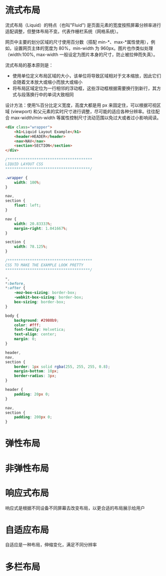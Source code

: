 # 流式布局

流式布局（Liquid）的特点（也叫"Fluid") 是页面元素的宽度按照屏幕分辨率进行适配调整，但整体布局不变。代表作栅栏系统（网格系统）。

网页中主要的划分区域的尺寸使用百分数（搭配 min-*、max-*属性使用），例如，设置网页主体的宽度为 80%，min-width 为 960px。图片也作类似处理（width:100%, max-width 一般设定为图片本身的尺寸，防止被拉伸而失真）。

流式布局的基本原则是：

- 使用单位定义布局区域的大小，该单位将导致区域相对于文本缩放，因此它们会随着文本放大或缩小而放大或缩小
- 将布局区域定位为一行相邻的浮动框，这些浮动框根据需要换行到新行，其方式与段落换行中的单词大致相同

设计方法：使用%百分比定义宽度，高度大都是用 px 来固定住，可以根据可视区域 (viewport) 和父元素的实时尺寸进行调整，尽可能的适应各种分辨率。往往配合 max-width/min-width 等属性控制尺寸流动范围以免过大或者过小影响阅读。

```html
<div class="wrapper">
	<h1>Liquid Layout Example</h1>
	<header>HEADER</header>
	<nav>NAV</nav>
	<section>SECTION</section>
</div>
```

```css
/**************************************
LIQUID LAYOUT CSS
**************************************/

.wrapper {
	width: 100%;
}

nav,
section {
	float: left;
}

nav {
	width: 20.83333%;
	margin-right: 1.041667%;
}

section {
	width: 78.125%;
}

/**************************************
CSS TO MAKE THE EXAMPLE LOOK PRETTY
**************************************/

*,
*:before,
*:after {
	-moz-box-sizing: border-box;
	-webkit-box-sizing: border-box;
	box-sizing: border-box;
}

body {
	background: #2980b9;
	color: #fff;
	font-family: Helvetica;
	text-align: center;
	margin: 0;
}

header,
nav,
section {
	border: 1px solid rgba(255, 255, 255, 0.8);
	margin-bottom: 10px;
	border-radius: 3px;
}

header {
	padding: 20px 0;
}

nav,
section {
	padding: 200px 0;
}
```

# 弹性布局

# 非弹性布局

# 响应式布局

响应式是根据不同设备不同屏幕去改变布局，以更合适的布局展示给用户

# 自适应布局

自适应是一种布局，伸缩变化，满足不同分辨率

# 多栏布局
